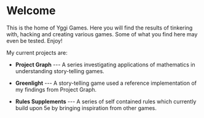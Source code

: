 ---
---
# Welcome
This is the home of Yggi Games. Here you will find the results of tinkering with, hacking and creating various games. Some of what you find here may even be tested. Enjoy!

My current projects are:
* **Project Graph** --- A series investigating applications of mathematics in understanding story-telling games.

* **Greenlight** --- A story-telling game used a reference implementation of my findings from Project Graph.

* **Rules Supplements** --- A series of self contained rules which currently build upon 5e by bringing inspiration from other games.
